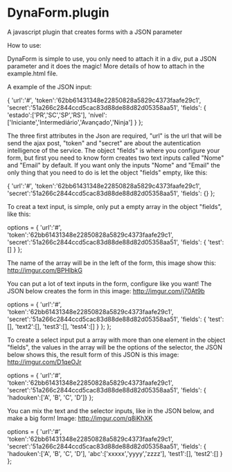 # DynaForm.plugin
A javascript plugin that creates forms with a JSON parameter

How to use:

   DynaForm is simple to use, you only need to attach it in a div, put a JSON parameter and it does the magic! More details of how to attach in the example.html file.
  
  A example of the JSON input:
  
  { 'url':'#', 
    'token':'62bb61431348e22850828a5829c4373faafe29c1', 
    'secret':'51a266c2844ccd5cac83d88de88d82d05358aa51', 
    'fields': { 'estado':['PR','SC','SP','RS'], 
                'nível':['Iniciante','Intermediário','Avançado','Ninja']
              } 
  };
  
  
  
  The three first attributes in the Json are required, "url" is the url that will be send the ajax post, "token" and "secret" are about the autentication intelligence of the service. The object "fields" is where you configure your form, but first you need to know form creates two text inputs called "Nome" and "Email" by default. If you want only the inputs "Nome" and "Email" the only thing that you need to do is let the object "fields" empty, like this:
  
  { 'url':'#', 
    'token':'62bb61431348e22850828a5829c4373faafe29c1', 
    'secret':'51a266c2844ccd5cac83d88de88d82d05358aa51', 
    'fields': {} 
  };
  
  
   
  To creat a text input, is simple, only put a empty array in the object "fields", like this:
  
  options = { 'url':'#', 
              'token':'62bb61431348e22850828a5829c4373faafe29c1', 
              'secret':'51a266c2844ccd5cac83d88de88d82d05358aa51', 
              'fields': { 'test':[] } 
            };
    
  The name of the array will be in the left of the form, this image show this: http://imgur.com/BPHlbkG
  
  
  
  You can put a lot of text inputs in the form, configure like you want! The JSON below creates the form in this image: http://imgur.com/j70At9b
  
  options = { 'url':'#', 
              'token':'62bb61431348e22850828a5829c4373faafe29c1', 
              'secret':'51a266c2844ccd5cac83d88de88d82d05358aa51', 
              'fields': { 'test':[], 'text2':[], 'test3':[], 'test4':[] } };
            };
  
  
  
  To create a select input put a array with more than one element in the object "fields", the values in the array will be the options of the selector, the JSON below shows this, the result form of this JSON is this image: http://imgur.com/D1qeOJr
  
  options = { 'url':'#', 
              'token':'62bb61431348e22850828a5829c4373faafe29c1', 
              'secret':'51a266c2844ccd5cac83d88de88d82d05358aa51', 
              'fields': { 'hadouken':['A', 'B', 'C', 'D']} 
            };
  
  
  
  You can mix the text and the selector inputs, like in the JSON below, and make a big form! Image: http://imgur.com/q8iKhXK
  
  options = { 'url':'#', 
  	      'token':'62bb61431348e22850828a5829c4373faafe29c1', 
  	      'secret':'51a266c2844ccd5cac83d88de88d82d05358aa51', 
  	      'fields': { 'hadouken':['A', 'B', 'C', 'D'], 
  	      		  'abc':['xxxxx','yyyy','zzzz'], 
  	      		  'test1':[], 'test2':[]
  	      		} 
  	    };
  
  
  
  
  
  
	       
